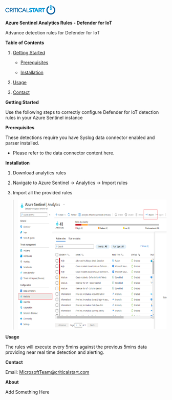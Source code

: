 <img src="./media/image1.png" style="width:1.625in;height:0.30208in" />

**Azure Sentinel Analytics Rules - Defender for IoT**

Advance detection rules for Defender for IoT

**Table of Contents**

1.  <u>Getting Started</u>

    -   <u>Prerequisites</u>

    -   <u>Installation</u>

2.  <u>Usage</u>

3.  <u>Contact</u>

**Getting Started**

Use the following steps to correctly configure Defender for IoT
detection rules in your Azure Sentinel instance

**Prerequisites**

These detections require you have Syslog data connector enabled and
parser installed.

-   Please refer to the data connector content here.

**Installation**

1.  Download analytics rules

2.  Navigate to Azure Sentinel -> Analytics -> Import rules

3.  Import all the provided rules

> <img src="./media/image3.PNG" style="width:6.5in;height:4.19236in" alt="A screenshot of a computer Description automatically generated with medium confidence" />

**Usage**

The rules will execute every 5mins against the previous 5mins data
providing near real time detection and alerting.

**Contact**

Email: <MicrosoftTeam@criticalstart.com>

**About**

Add Something Here

